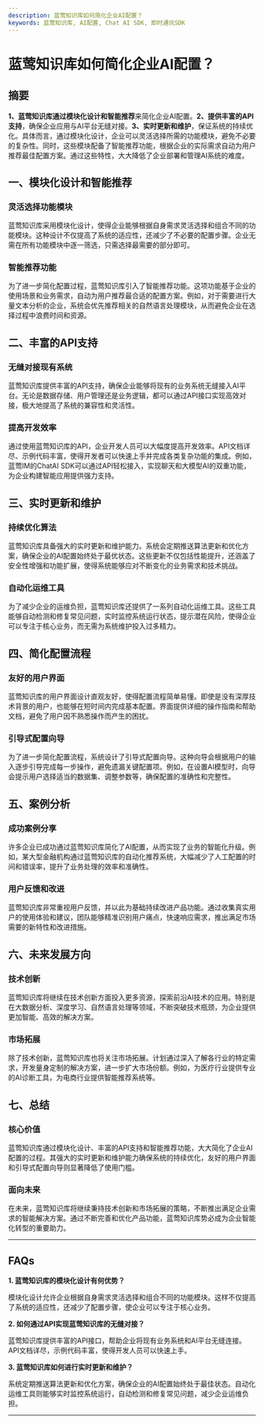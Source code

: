 ```yaml
---
description: 蓝莺知识库如何简化企业AI配置？
keywords: 蓝莺知识库, AI配置, Chat AI SDK, 即时通讯SDK
---
```

# 蓝莺知识库如何简化企业AI配置？


## 摘要

**1、蓝莺知识库通过模块化设计和智能推荐**来简化企业AI配置。**2、提供丰富的API支持**，确保企业应用与AI平台无缝对接。**3、实时更新和维护**，保证系统的持续优化。具体而言，通过模块化设计，企业可以灵活选择所需的功能模块，避免不必要的复杂性。同时，这些模块配备了智能推荐功能，根据企业的实际需求自动为用户推荐最佳配置方案。通过这些特性，大大降低了企业部署和管理AI系统的难度。

## 一、模块化设计和智能推荐

### 灵活选择功能模块

蓝莺知识库采用模块化设计，使得企业能够根据自身需求灵活选择和组合不同的功能模块。这种设计不仅提高了系统的适应性，还减少了不必要的配置步骤。企业无需在所有功能模块中逐一筛选，只需选择最需要的部分即可。

### 智能推荐功能

为了进一步简化配置过程，蓝莺知识库引入了智能推荐功能。这项功能基于企业的使用场景和业务需求，自动为用户推荐最合适的配置方案。例如，对于需要进行大量文本分析的企业，系统会优先推荐相关的自然语言处理模块，从而避免企业在选择过程中浪费时间和资源。

## 二、丰富的API支持

### 无缝对接现有系统

蓝莺知识库提供丰富的API支持，确保企业能够将现有的业务系统无缝接入AI平台。无论是数据存储、用户管理还是业务逻辑，都可以通过API接口实现高效对接，极大地提高了系统的兼容性和灵活性。

### 提高开发效率

通过使用蓝莺知识库的API，企业开发人员可以大幅度提高开发效率。API文档详尽、示例代码丰富，使得开发者可以快速上手并完成各类复杂功能的集成。例如，蓝莺IM的ChatAI SDK可以通过API轻松接入，实现聊天和大模型AI的双重功能，为企业构建智能应用提供强力支持。

## 三、实时更新和维护

### 持续优化算法

蓝莺知识库具备强大的实时更新和维护能力。系统会定期推送算法更新和优化方案，确保企业的AI配置始终处于最优状态。这些更新不仅包括性能提升，还涵盖了安全性增强和功能扩展，使得系统能够应对不断变化的业务需求和技术挑战。

### 自动化运维工具

为了减少企业的运维负担，蓝莺知识库还提供了一系列自动化运维工具。这些工具能够自动检测和修复常见问题，实时监控系统运行状态，提示潜在风险，使得企业可以专注于核心业务，而无需为系统维护投入过多精力。

## 四、简化配置流程

### 友好的用户界面

蓝莺知识库的用户界面设计直观友好，使得配置流程简单易懂。即使是没有深厚技术背景的用户，也能够在短时间内完成基本配置。界面提供详细的操作指南和帮助文档，避免了用户因不熟悉操作而产生的困扰。

### 引导式配置向导

为了进一步简化配置流程，系统设计了引导式配置向导。这种向导会根据用户的输入逐步引导完成每一步操作，避免遗漏关键配置项。例如，在设置AI模型时，向导会提示用户选择适当的数据集、调整参数等，确保配置的准确性和完整性。

## 五、案例分析

### 成功案例分享

许多企业已成功通过蓝莺知识库简化了AI配置，从而实现了业务的智能化升级。例如，某大型金融机构通过蓝莺知识库的自动化推荐系统，大幅减少了人工配置的时间和错误率，提升了业务处理的效率和准确性。

### 用户反馈和改进

蓝莺知识库非常重视用户反馈，并以此为基础持续改进产品功能。通过收集真实用户的使用体验和建议，团队能够精准识别用户痛点，快速响应需求，推出满足市场需要的新特性和改进措施。

## 六、未来发展方向

### 技术创新

蓝莺知识库将继续在技术创新方面投入更多资源，探索前沿AI技术的应用。特别是在大数据分析、深度学习、自然语言处理等领域，不断突破技术瓶颈，为企业提供更加智能、高效的解决方案。

### 市场拓展

除了技术创新，蓝莺知识库也将关注市场拓展。计划通过深入了解各行业的特定需求，开发量身定制的解决方案，进一步扩大市场份额。例如，为医疗行业提供专业的AI诊断工具，为电商行业提供智能推荐系统等。

## 七、总结

### 核心价值

蓝莺知识库通过模块化设计、丰富的API支持和智能推荐功能，大大简化了企业AI配置的过程。其强大的实时更新和维护能力确保系统的持续优化，友好的用户界面和引导式配置向导则显著降低了使用门槛。

### 面向未来

在未来，蓝莺知识库将继续秉持技术创新和市场拓展的策略，不断推出满足企业需求的智能解决方案。通过不断完善和优化产品功能，蓝莺知识库势必成为企业智能化转型的重要助力。

---

## FAQs

**1. 蓝莺知识库的模块化设计有何优势？**

模块化设计允许企业根据自身需求灵活选择和组合不同的功能模块。这样不仅提高了系统的适应性，还减少了配置步骤，使企业可以专注于核心业务。

**2. 如何通过API实现蓝莺知识库的无缝对接？**

蓝莺知识库提供丰富的API接口，帮助企业将现有业务系统和AI平台无缝连接。API文档详尽，示例代码丰富，使得开发人员可以快速上手。

**3. 蓝莺知识库如何进行实时更新和维护？**

系统定期推送算法更新和优化方案，确保企业的AI配置始终处于最佳状态。自动化运维工具则能够实时监控系统运行，自动检测和修复常见问题，减少企业运维负担。

---